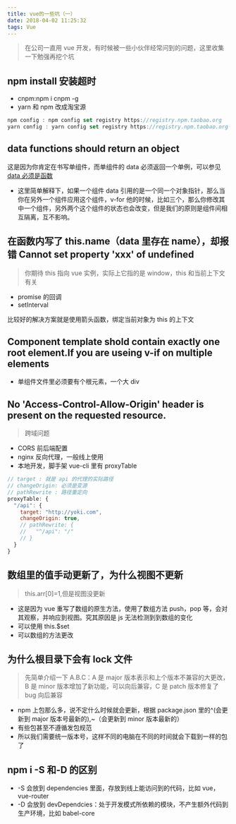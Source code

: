 ```yaml
---
title: vue的一些坑（一）
date: 2018-04-02 11:25:32
tags: Vue
---
```


> 在公司一直用 vue 开发，有时候被一些小伙伴经常问到的问题，这里收集一下勉强再挖个坑

## npm install 安装超时

* cnpm:npm i cnpm -g
* yarn 和 npm 改成淘宝源

```javascript
npm config : npm config set registry https://registry.npm.taobao.org
yarn config : yarn config set registry https://registry.npm.taobao.org
```

## data functions should return an object

这是因为你肯定在书写单组件，而单组件的 data 必须返回一个单例，可以参见[data 必须是函数](https://cn.vuejs.org/v2/guide/components.html#data-%E5%BF%85%E9%A1%BB%E6%98%AF%E5%87%BD%E6%95%B0)

* 这里简单解释下，如果一个组件 data 引用的是一个同一个对象指针，那么当你在另外一个组件应用这个组件，v-for 他的时候，比如三个，那么你修改其中一个组件，另外两个这个组件的状态也会改变，但是我们的原则是组件间相互隔离，互不影响。

## 在函数内写了 this.name（data 里存在 name），却报错 Cannot set property 'xxx' of undefined

> 你期待 this 指向 vue 实例，实际上它指的是 window，this 和当前上下文有关

* promise 的回调
* setInterval

比较好的解决方案就是使用箭头函数，绑定当前对象为 this 的上下文

## Component template shold contain exactly one root element.If you are useing v-if on multiple elements

* 单组件文件里必须要有个根元素，一个大 div

## No 'Access-Control-Allow-Origin' header is present on the requested resource.

> 跨域问题

* CORS 前后端配置
* nginx 反向代理，一般线上使用
* 本地开发，脚手架 vue-cli 里有 proxyTable

```javascript
// target : 就是 api 的代理的实际路径
// changeOrigin: 必须是变源
// pathRewrite : 路径重定向
proxyTable: {
  "/api": {
    target: "http://yoki.com",
    changeOrigin: true,
    // pathRewrite: {
    //   "^/api": "/"
    // }
  }
}
```

## 数组里的值手动更新了，为什么视图不更新

> this.arr[0]=1,但是视图没更新

* 这是因为 vue 重写了数组的原生方法，使用了数组方法 push，pop 等，会对其观察，并响应到视图。究其原因是 js 无法检测到到数组的变化
* 可以使用 this.$set
* 可以数组的方法更改

## 为什么根目录下会有 lock 文件

> 先简单介绍一下 A.B.C：A 是 major 版本表示和上个版本不兼容的大更改，B 是 minor 版本增加了新功能，可以向后兼容，C 是 patch 版本修复了 bug 向后兼容

* npm 上包那么多，说不定什么时候就会更新，根据 package.json 里的^(会更新到 major 版本号最新的),~（会更新到 minor 版本最新的）
* 有些包甚至不遵循发包规范
* 所以我们需要统一版本号，这样不同的电脑在不同的时间就会下载到一样的包了

## npm i -S 和-D 的区别

* -S 会放到 dependencies 里面，存放到线上能访问到的代码，比如 vue，vue-router
* -D 会放到 devDependcies：处于开发模式所依赖的模块，不产生额外代码到生产环境，比如 babel-core
